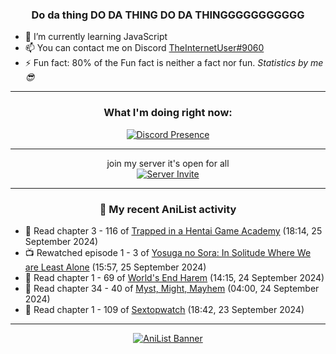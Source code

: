 <div align="center">

### Do da thing DO DA THING DO DA THINGGGGGGGGGGG
</div>

- 🌱 I’m currently learning JavaScript
- 📫 You can contact me on Discord [TheInternetUser#9060](https://discord.com/users/534117072796385300)
- ⚡ Fun fact: 80% of the Fun fact is neither a fact nor fun. _Statistics by me 😎_
<hr>

<div align="center">

### What I'm doing right now:
[![Discord Presence](https://lanyard.cnrad.dev/api/534117072796385300)](https://discord.com/users/534117072796385300)
<hr>

join my server it's open for all <br>
[![Server Invite](https://invidget.switchblade.xyz/bfYgVHxrSs)](https://discord.gg/bfYgVHxrSs)

<hr>
  
### 🌸 My recent AniList activity

</div>

<!-- ANILIST_ACTIVITY:start -->

-   📖 Read chapter 3 - 116 of [Trapped in a Hentai Game Academy](https://anilist.co/manga/151601) (18:14, 25 September 2024)
-   📺 Rewatched episode 1 - 3 of [Yosuga no Sora: In Solitude Where We are Least Alone](https://anilist.co/anime/8861) (15:57, 25 September 2024)
-   📖 Read chapter 1 - 69 of [World's End Harem](https://anilist.co/manga/87260) (14:15, 24 September 2024)
-   📖 Read chapter 34 - 40 of [Myst, Might, Mayhem](https://anilist.co/manga/175946) (04:00, 24 September 2024)
-   📖 Read chapter 1 - 109 of [Sextopwatch](https://anilist.co/manga/152411) (18:42, 23 September 2024)

<!-- ANILIST_ACTIVITY:end -->
<hr>

<div align="center">

[![AniList Banner](https://img.anili.st/User/929966)](https://anilist.co/user/TheInternetUser)

<!-- ![Profile views](https://gpvc.arturio.dev/TheInternetUse7) Since 2023-01-09 -->
<br>


</div>
